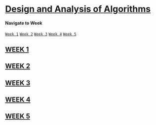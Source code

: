 # [Design and Analysis of Algorithms](https://github.com/HarishShan23/daa_codes)

#### Navigate to Week 

<a href="#w1"> `Week 1`</a>	
<a href="#w2"> `Week 2`</a>
<a href="#w3"> `Week 3`</a>	
<a href="#w4"> `Week 4`</a>
<a href="#w5"> `Week 5`</a>	


## [WEEK 1](https://github.com/HarishShan23/daa_codes/tree/main/Week%201)<span id="w1"></span>

## [WEEK 2](https://github.com/HarishShan23/daa_codes/tree/main/Week%202)<span id="w2"></span>

## [WEEK 3](https://github.com/HarishShan23/daa_codes/tree/main/Week%203)<span id="w3"></span>

## [WEEK 4](https://github.com/HarishShan23/daa_codes/tree/main/Week%204)<span id="w4"></span>

## [WEEK 5](https://github.com/HarishShan23/daa_codes/tree/main/Week%205)<span id="w5"></span>